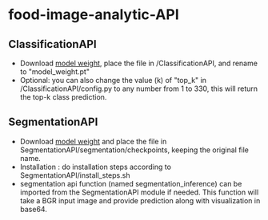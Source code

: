 # food-image-analytic-API

## ClassificationAPI
- Download [model weight](https://drive.google.com/file/d/1G0CpQnew8hgs64fosBnMr4Hb1jcL2W6J/view?usp=sharing), place the file in /ClassificationAPI, and rename to "model_weight.pt"
- Optional: you can also change the value (k) of "top_k" in /ClassificationAPI/config.py to any number from 1 to 330, this will return the top-k class prediction.

## SegmentationAPI
- Download [model weight](https://drive.google.com/file/d/1xtzhzShXzDGnqxh8PXB42Y6H_b-hO1Rk/view?usp=sharing) and place the file in SegmentationAPI/segmentation/checkpoints, keeping the original file name.
- Installation : do installation steps according to SegmentationAPI/install_steps.sh
- segmentation api function (named segmentation_inference) can be imported from the SegmentationAPI module if needed. This function will take a BGR input image and provide prediction along with visualization in base64.